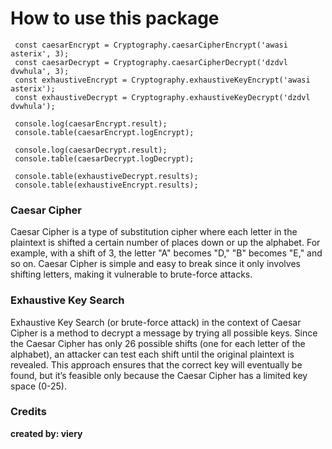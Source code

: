 # How to use this package

```
 const caesarEncrypt = Cryptography.caesarCipherEncrypt('awasi asterix', 3);
 const caesarDecrypt = Cryptography.caesarCipherDecrypt('dzdvl dvwhula', 3);
 const exhaustiveEncrypt = Cryptography.exhaustiveKeyEncrypt('awasi asterix');
 const exhaustiveDecrypt = Cryptography.exhaustiveKeyDecrypt('dzdvl dvwhula');

 console.log(caesarEncrypt.result);
 console.table(caesarEncrypt.logEncrypt);

 console.log(caesarDecrypt.result);
 console.table(caesarDecrypt.logDecrypt);

 console.table(exhaustiveDecrypt.results);
 console.table(exhaustiveEncrypt.results);
```

### Caesar Cipher

Caesar Cipher is a type of substitution cipher where each letter in the plaintext is shifted a certain number of places down or up the alphabet. For example, with a shift of 3, the letter "A" becomes "D," "B" becomes "E," and so on. Caesar Cipher is simple and easy to break since it only involves shifting letters, making it vulnerable to brute-force attacks.

### Exhaustive Key Search

Exhaustive Key Search (or brute-force attack) in the context of Caesar Cipher is a method to decrypt a message by trying all possible keys. Since the Caesar Cipher has only 26 possible shifts (one for each letter of the alphabet), an attacker can test each shift until the original plaintext is revealed. This approach ensures that the correct key will eventually be found, but it’s feasible only because the Caesar Cipher has a limited key space (0-25).

### Credits

**created by: viery**
